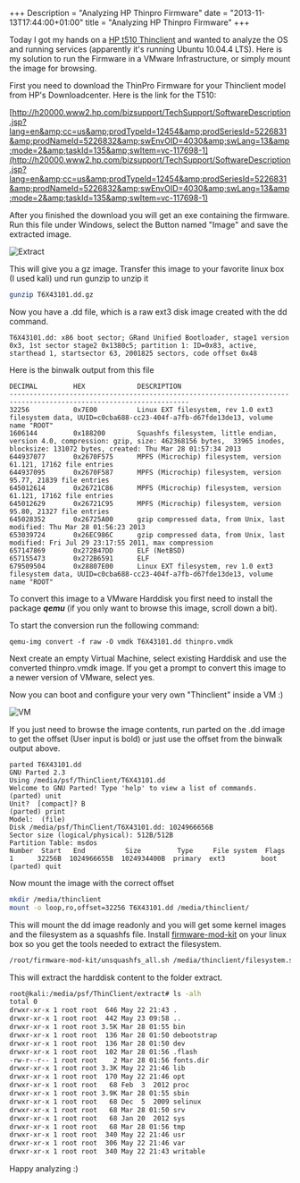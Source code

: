 +++
Description = "Analyzing HP Thinpro Firmware"
date = "2013-11-13T17:44:00+01:00"
title = "Analyzing HP Thinpro Firmware"
+++

Today I got my hands on a [HP t510 Thinclient](http://www8.hp.com/us/en/campaigns/thin-client-solutions/t510.html) and wanted to analyze the OS and running services (apparently it's running Ubuntu 10.04.4 LTS).
Here is my solution to run the Firmware in a VMware Infrastructure, or simply mount the image for browsing.

<!--more-->

First you need to download the ThinPro Firmware for your Thinclient model from HP's Downloadcenter. Here is the link for the T510:

[http://h20000.www2.hp.com/bizsupport/TechSupport/SoftwareDescription.jsp?lang=en&amp;cc=us&amp;prodTypeId=12454&amp;prodSeriesId=5226831&amp;prodNameId=5226832&amp;swEnvOID=4030&amp;swLang=13&amp;mode=2&amp;taskId=135&amp;swItem=vc-117698-1](http://h20000.www2.hp.com/bizsupport/TechSupport/SoftwareDescription.jsp?lang=en&amp;cc=us&amp;prodTypeId=12454&amp;prodSeriesId=5226831&amp;prodNameId=5226832&amp;swEnvOID=4030&amp;swLang=13&amp;mode=2&amp;taskId=135&amp;swItem=vc-117698-1)

After you finished the download you will get an exe containing the firmware. Run this file under Windows, select the Button named "Image" and save the extracted image.

![Extract](/img/thinclient/thinclient_extract.png "Extract")

This will give you a gz image. Transfer this image to your favorite linux box (I used kali) und run gunzip to unzip it

```bash
gunzip T6X43101.dd.gz
```

Now you have a .dd file, which is a raw ext3 disk image created with the dd command.

```text
T6X43101.dd: x86 boot sector; GRand Unified Bootloader, stage1 version 0x3, 1st sector stage2 0x1380c5; partition 1: ID=0x83, active, starthead 1, startsector 63, 2001825 sectors, code offset 0x48
```

Here is the binwalk output from this file

```text
DECIMAL         HEX             DESCRIPTION
-------------------------------------------------------------------------------------------------------------------
32256           0x7E00          Linux EXT filesystem, rev 1.0 ext3 filesystem data, UUID=c0cba688-cc23-404f-a7fb-d67fde13de13, volume name "ROOT"
1606144         0x188200        Squashfs filesystem, little endian, version 4.0, compression: gzip, size: 462368156 bytes,  33965 inodes, blocksize: 131072 bytes, created: Thu Mar 28 01:57:34 2013
644937077       0x2670F575      MPFS (Microchip) filesystem, version 61.121, 17162 file entries
644937095       0x2670F587      MPFS (Microchip) filesystem, version 95.77, 21839 file entries
645012614       0x26721C86      MPFS (Microchip) filesystem, version 61.121, 17162 file entries
645012629       0x26721C95      MPFS (Microchip) filesystem, version 95.80, 21327 file entries
645028352       0x26725A00      gzip compressed data, from Unix, last modified: Thu Mar 28 01:56:23 2013
653039724       0x26EC986C      gzip compressed data, from Unix, last modified: Fri Jul 29 23:17:55 2011, max compression
657147869       0x272B47DD      ELF (NetBSD)
657155473       0x272B6591      ELF
679509504       0x28807E00      Linux EXT filesystem, rev 1.0 ext3 filesystem data, UUID=c0cba688-cc23-404f-a7fb-d67fde13de13, volume name "ROOT"
```

To convert this image to a VMware Harddisk you first need to install the package ***qemu*** (if you only want to browse this image, scroll down a bit).

To start the conversion run the following command:

```text
qemu-img convert -f raw -O vmdk T6X43101.dd thinpro.vmdk
```

Next create an empty Virtual Machine, select existing Harddisk and use the converted thinpro.vmdk image. If you get a prompt to convert this image to a newer version of VMware, select yes.

Now you can boot and configure your very own "Thinclient" inside a VM :)

![VM](/img/thinclient/thinclient_vm.png "VM")

If you just need to browse the image contents, run parted on the .dd image to get the offset (User input is bold) or just use the offset from the binwalk output above.

```text
parted T6X43101.dd
GNU Parted 2.3
Using /media/psf/ThinClient/T6X43101.dd
Welcome to GNU Parted! Type 'help' to view a list of commands.
(parted) unit
Unit?  [compact]? B
(parted) print
Model:  (file)
Disk /media/psf/ThinClient/T6X43101.dd: 1024966656B
Sector size (logical/physical): 512B/512B
Partition Table: msdos
Number  Start   End          Size         Type     File system  Flags
1      32256B  1024966655B  1024934400B  primary  ext3         boot
(parted) quit
```

Now mount the image with the correct offset

```bash
mkdir /media/thinclient
mount -o loop,ro,offset=32256 T6X43101.dd /media/thinclient/
```

This will mount the dd image readonly and you will get some kernel images and the filesystem as a squashfs file. Install [firmware-mod-kit](https://code.google.com/p/firmware-mod-kit/) on your linux box so you get the tools needed to extract the filesystem.

```bash
/root/firmware-mod-kit/unsquashfs_all.sh /media/thinclient/filesystem.squash extract
```

This will extract the harddisk content to the folder extract.

```bash
root@kali:/media/psf/ThinClient/extract# ls -alh
total 0
drwxr-xr-x 1 root root  646 May 22 21:43 .
drwxr-xr-x 1 root root  442 May 23 09:58 ..
drwxr-xr-x 1 root root 3.5K Mar 28 01:55 bin
drwxr-xr-x 1 root root  136 Mar 28 01:50 debootstrap
drwxr-xr-x 1 root root  136 Mar 28 01:50 dev
drwxr-xr-x 1 root root  102 Mar 28 01:56 .flash
-rw-r--r-- 1 root root    2 Mar 28 01:56 fonts.dir
drwxr-xr-x 1 root root 3.3K May 22 21:46 lib
drwxr-xr-x 1 root root  170 May 22 21:46 opt
drwxr-xr-x 1 root root   68 Feb  3  2012 proc
drwxr-xr-x 1 root root 3.9K Mar 28 01:55 sbin
drwxr-xr-x 1 root root   68 Dec  5  2009 selinux
drwxr-xr-x 1 root root   68 Mar 28 01:50 srv
drwxr-xr-x 1 root root   68 Jan 20  2012 sys
drwxr-xr-x 1 root root   68 Mar 28 01:56 tmp
drwxr-xr-x 1 root root  340 May 22 21:46 usr
drwxr-xr-x 1 root root  306 May 22 21:46 var
drwxr-xr-x 1 root root  340 May 22 21:43 writable
```

Happy analyzing :)
